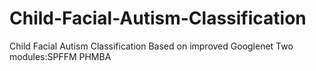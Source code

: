 # Child-Facial-Autism-Classification
Child Facial Autism Classification
Based on improved Googlenet
Two modules:SPFFM PHMBA


